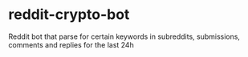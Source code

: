 # reddit-crypto-bot
Reddit bot that parse for certain keywords in subreddits, submissions, comments and replies for the last 24h

